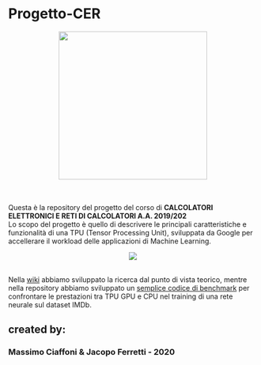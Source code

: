 # Progetto-CER
<p align="center"><img src="https://upload.wikimedia.org/wikipedia/it/thumb/9/9a/Logo_Universit%C3%A0_Politecnica_delle_Marche.svg/1024px-Logo_Universit%C3%A0_Politecnica_delle_Marche.svg.png" width="300" float="center"></p><br><br>
Questa è la repository del progetto del corso di <b>CALCOLATORI ELETTRONICI E RETI DI CALCOLATORI A.A. 2019/202</b><br>
Lo scopo del progetto è quello di descrivere le principali caratteristiche e funzionalità di una TPU (Tensor Processing Unit), sviluppata da Google per accellerare il workload delle applicazioni di Machine Learning.<br>
<p align="center"><img src="https://storage.googleapis.com/kaggle-media/tpu/tpuv3angle.jpg"  float="center"></p><br>
Nella <a href="https://github.com/MassimoCiaffoni/Progetto-CER/wiki">wiki</a>  abbiamo sviluppato la ricerca dal punto di vista teorico,
mentre nella repository abbiamo sviluppato un <a href="https://colab.research.google.com/github/MassimoCiaffoni/Progetto-CER/blob/master/IMDb_dataset_benchmark.ipynb">semplice codice di benchmark</a> per confrontare le prestazioni tra TPU GPU e CPU nel training di una rete neurale sul dataset IMDb.

## created by:

### Massimo Ciaffoni & Jacopo Ferretti - 2020
